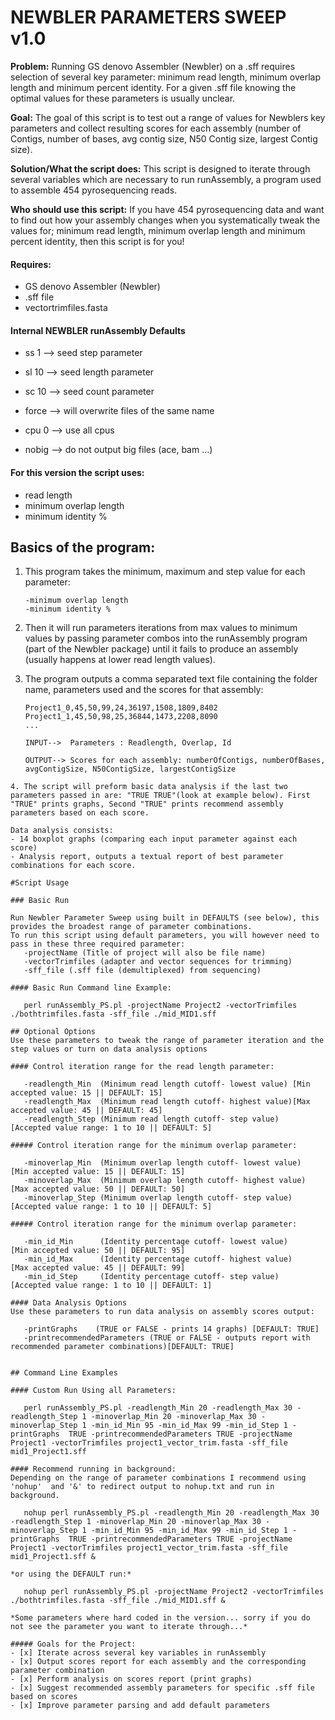# NEWBLER PARAMETERS SWEEP v1.0

**Problem:** Running GS denovo Assembler (Newbler) on a .sff requires selection of several key parameter: minimum read length, minimum overlap length and minimum percent identity. For a given .sff file knowing the optimal values for these parameters is usually unclear.

**Goal:** The goal of this script is to test out a range of values for Newblers key parameters and collect resulting scores for each assembly (number of Contigs, number of bases, avg contig size, N50 Contig size, largest Contig size).

**Solution/What the script does:** This script is designed to iterate through several variables which are necessary to run runAssembly, a program used to assemble 454 pyrosequencing reads.

**Who should use this script:** If you have 454 pyrosequencing data and want to find out how your assembly changes when you systematically tweak the values for; minimum read length, minimum overlap length and minimum percent identity, then this script is for you!

#### Requires:
- GS denovo Assembler (Newbler)
- .sff file
- vectortrimfiles.fasta

#### Internal NEWBLER runAssembly Defaults
- ss 1  --> seed step parameter

- sl 10 --> seed length parameter

- sc 10 --> seed count parameter

- force --> will overwrite files of the same name

- cpu 0 --> use all cpus

- nobig --> do not output big files (ace, bam ...)

#### For this version the script uses:
- read length
- minimum overlap length
- minimum identity %

## Basics of the program:

1. This program takes the minimum, maximum and step value for each parameter:

	```-read length
	-minimum overlap length
	-minimum identity %
	```

2. Then it will run parameters iterations from max values to minimum values by passing parameter combos into the runAssembly program (part of the Newbler package) until it fails to produce an assembly (usually happens at lower read length values).

3. The program outputs a comma separated text file containing the folder name, parameters used and the scores for that assembly:

	```Folder_name,Readlength,Overlap,Id,numberOfContigs,numberOfBases,avgContigSize,N50ContigSize,largestContigSize
	Project1_0,45,50,99,24,36197,1508,1809,8402
	Project1_1,45,50,98,25,36844,1473,2208,8090
	...

	INPUT-->  Parameters : Readlength, Overlap, Id

	OUTPUT--> Scores for each assembly: numberOfContigs, numberOfBases, avgContigSize, N50ContigSize, largestContigSize
 ```
4. The script will preform basic data analysis if the last two parameters passed in are: "TRUE TRUE"(look at example below). First "TRUE" prints graphs, Second "TRUE" prints recommend assembly parameters based on each score.

Data analysis consists:
- 14 boxplot graphs (comparing each input parameter against each score)
- Analysis report, outputs a textual report of best parameter combinations for each score.

#Script Usage

### Basic Run

Run Newbler Parameter Sweep using built in DEFAULTS (see below), this provides the broadest range of parameter combinations.
To run this script using default parameters, you will however need to pass in these three required parameter:
	-projectName (Title of project will also be file name)
	-vectorTrimfiles (adapter and vector sequences for trimming)
	-sff_file (.sff file (demultiplexed) from sequencing)

#### Basic Run Command line Example:

	perl runAssembly_PS.pl -projectName Project2 -vectorTrimfiles ./bothtrimfiles.fasta -sff_file ./mid_MID1.sff

## Optional Options
Use these parameters to tweak the range of parameter iteration and the step values or turn on data analysis options

#### Control iteration range for the read length parameter:

	-readlength_Min  (Minimum read length cutoff- lowest value)	[Min accepted value: 15 || DEFAULT: 15]
	-readlength_Max  (Minimum read length cutoff- highest value)[Max accepted value: 45 || DEFAULT: 45]
	-readlength_Step (Minimum read length cutoff- step value)		[Accepted value range: 1 to 10 || DEFAULT: 5]

##### Control iteration range for the minimum overlap parameter:

	-minoverlap_Min  (Minimum overlap length cutoff- lowest value)	[Min accepted value: 15 || DEFAULT: 15]
	-minoverlap_Max  (Minimum overlap length cutoff- highest value)	[Max accepted value: 50 || DEFAULT: 50]
	-minoverlap_Step (Minimum overlap length cutoff- step value)		[Accepted value range: 1 to 10 || DEFAULT: 5]

##### Control iteration range for the minimum overlap parameter:

	-min_id_Min      (Identity percentage cutoff- lowest value)		[Min accepted value: 50 || DEFAULT: 95]
	-min_id_Max      (Identity percentage cutoff- highest value)	[Max accepted value: 45 || DEFAULT: 99]
	-min_id_Step     (Identity percentage cutoff- step value)			[Accepted value range: 1 to 10 || DEFAULT: 1]

#### Data Analysis Options
Use these parameters to run data analysis on assembly scores output:

	-printGraphs	(TRUE or FALSE - prints 14 graphs) [DEFAULT: TRUE]
	-printrecommendedParameters (TRUE or FALSE - outputs report with recommended parameter combinations)[DEFAULT: TRUE]


## Command Line Examples

#### Custom Run Using all Parameters:

	perl runAssembly_PS.pl -readlength_Min 20 -readlength_Max 30 -readlength_Step 1 -minoverlap_Min 20 -minoverlap_Max 30 -minoverlap_Step 1 -min_id_Min 95 -min_id_Max 99 -min_id_Step 1 -printGraphs  TRUE -printrecommendedParameters TRUE -projectName Project1 -vectorTrimfiles project1_vector_trim.fasta -sff_file mid1_Project1.sff

#### Recommend running in background:
Depending on the range of parameter combinations I recommend using 'nohup'  and '&' to redirect output to nohup.txt and run in background.

	nohup perl runAssembly_PS.pl -readlength_Min 20 -readlength_Max 30 -readlength_Step 1 -minoverlap_Min 20 -minoverlap_Max 30 -minoverlap_Step 1 -min_id_Min 95 -min_id_Max 99 -min_id_Step 1 -printGraphs  TRUE -printrecommendedParameters TRUE -projectName Project1 -vectorTrimfiles project1_vector_trim.fasta -sff_file mid1_Project1.sff &

*or using the DEFAULT run:*

	nohup perl runAssembly_PS.pl -projectName Project2 -vectorTrimfiles ./bothtrimfiles.fasta -sff_file ./mid_MID1.sff &

*Some parameters where hard coded in the version... sorry if you do not see the parameter you want to iterate through...*

##### Goals for the Project:
- [x] Iterate across several key variables in runAssembly
- [x] Output scores report for each assembly and the corresponding parameter combination
- [x] Perform analysis on scores report (print graphs)
- [x] Suggest recommended assembly parameters for specific .sff file based on scores
- [x] Improve parameter parsing and add default parameters
